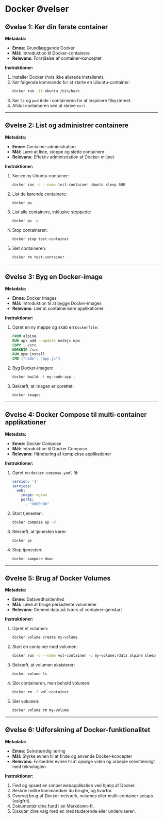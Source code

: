 # Docker Øvelser

## Øvelse 1: Kør din første container

**Metadata:**

- **Emne:** Grundlæggende Docker
- **Mål:** Introduktion til Docker-containere
- **Relevans:** Forståelse af container-konceptet

**Instruktioner:**

1. Installer Docker (hvis ikke allerede installeret).
2. Kør følgende kommando for at starte en Ubuntu-container:
   ```bash
   docker run -it ubuntu /bin/bash
   ```
3. Kør `ls` og `pwd` inde i containeren for at inspicere filsystemet.
4. Afslut containeren ved at skrive `exit`.

---

## Øvelse 2: List og administrer containere

**Metadata:**

- **Emne:** Container administration
- **Mål:** Lære at liste, stoppe og slette containere
- **Relevans:** Effektiv administration af Docker-miljøet

**Instruktioner:**

1. Kør en ny Ubuntu-container:
   ```bash
   docker run -d --name test-container ubuntu sleep 600
   ```
2. List de kørende containere:
   ```bash
   docker ps
   ```
3. List alle containere, inklusive stoppede:
   ```bash
   docker ps -a
   ```
4. Stop containeren:
   ```bash
   docker stop test-container
   ```
5. Slet containeren:
   ```bash
   docker rm test-container
   ```

---

## Øvelse 3: Byg en Docker-image

**Metadata:**

- **Emne:** Docker Images
- **Mål:** Introduktion til at bygge Docker-images
- **Relevans:** Lær at containerisere applikationer

**Instruktioner:**

1. Opret en ny mappe og skab en `Dockerfile`:
   ```dockerfile
   FROM alpine
   RUN apk add --update nodejs npm
   COPY . /src
   WORKDIR /src
   RUN npm install
   CMD ["node", "app.js"]
   ```
2. Byg Docker-imagen:
   ```bash
   docker build -t my-node-app .
   ```
3. Bekræft, at imagen er oprettet:
   ```bash
   docker images
   ```

---

## Øvelse 4: Docker Compose til multi-container applikationer

**Metadata:**

- **Emne:** Docker Compose
- **Mål:** Introduktion til Docker Compose
- **Relevans:** Håndtering af komplekse applikationer

**Instruktioner:**

1. Opret en `docker-compose.yaml` fil:
   ```yaml
   version: '3'
   services:
     web:
       image: nginx
       ports:
         - "8080:80"
   ```
2. Start tjenesten:
   ```bash
   docker compose up -d
   ```
3. Bekræft, at tjenesten kører:
   ```bash
   docker ps
   ```
4. Stop tjenesten:
   ```bash
   docker compose down
   ```

---

## Øvelse 5: Brug af Docker Volumes

**Metadata:**

- **Emne:** Datavedholdenhed
- **Mål:** Lære at bruge persistente volumener
- **Relevans:** Gemme data på tværs af container-genstart

**Instruktioner:**

1. Opret et volumen:
   ```bash
   docker volume create my-volume
   ```
2. Start en container med volumen:
   ```bash
   docker run -d --name vol-container -v my-volume:/data alpine sleep 600
   ```
3. Bekræft, at volumen eksisterer:
   ```bash
   docker volume ls
   ```
4. Slet containeren, men behold volumen:
   ```bash
   docker rm -f vol-container
   ```
5. Slet volumen:
   ```bash
   docker volume rm my-volume
   ```

---

## Øvelse 6: Udforskning af Docker-funktionalitet

**Metadata:**

- **Emne:** Selvstændig læring
- **Mål:** Styrke evnen til at finde og anvende Docker-koncepter
- **Relevans:** Forbedrer evnen til at opsøge viden og arbejde selvstændigt med teknologien

**Instruktioner:**

1. Find og opsæt en simpel webapplikation ved hjælp af Docker.
2. Beskriv hvilke kommandoer du brugte, og hvorfor.
3. Overvej brug af Docker-netværk, volumes eller multi-container setups (valgfrit).
4. Dokumentér dine fund i en Markdown-fil.
5. Diskuter dine valg med en medstuderende eller underviseren.

